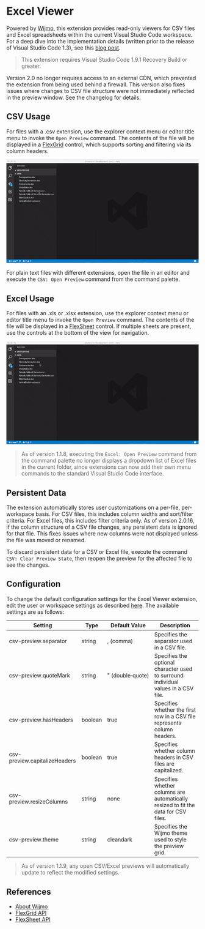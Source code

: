 # Excel Viewer
Powered by [Wijmo](http://www.wijmo.com/products/wijmo-5), this extension provides read-only viewers for CSV files and Excel spreadsheets within the current Visual Studio Code workspace. For a deep dive into the implementation details (written prior to the release of Visual Studio Code 1.3), see this [blog post](http://www.wijmo.com/?p=76123).

> This extension requires Visual Studio Code 1.9.1 Recovery Build or greater.

Version 2.0 no longer requires access to an external CDN, which prevented the extension from being used behind a firewall. This version also fixes issues where changes to CSV file structure were not immediately reflected in the preview window. See the changelog for details.  

## CSV Usage
For files with a .csv extension, use the explorer context menu or editor title menu to invoke the `Open Preview` command. The contents of the file will be displayed in a [FlexGrid](http://demos.wijmo.com/5/Angular/Explorer/Explorer/#/grid/intro) control, which supports sorting and filtering via its column headers.

![Image](./img/csv-preview-qt.gif)

For plain text files with different extensions, open the file in an editor and execute the `CSV: Open Preview` command from the command palette.

## Excel Usage
For files with an .xls or .xlsx extension, use the explorer context menu or editor title menu to invoke the `Open Preview` command. The contents of the file will be displayed in a [FlexSheet](http://wijmo.com/products/flexsheet) control. If multiple sheets are present, use the controls at the bottom of the view for navigation.

![Image](./img/excel-preview-qt.gif)

> As of version 1.1.8, executing the `Excel: Open Preview` command from the command palette no longer displays a dropdown list of Excel files in the current folder, since extensions can now add their own menu commands to the standard Visual Studio Code interface.

## Persistent Data
The extension automatically stores user customizations on a per-file, per-workspace basis. For CSV files, this includes column widths and sort/filter criteria. For Excel files, this includes filter criteria only. As of version 2.0.16, if the column structure of a CSV file changes, any persistent data is ignored for that file. This fixes issues where new columns were not displayed unless the file was moved or renamed.

To discard persistent data for a CSV or Excel file, execute the command `CSV: Clear Preview State`, then reopen the preview for the affected file to see the changes.

## Configuration
To change the default configuration settings for the Excel Viewer extension, edit the user or workspace settings as described [here](http://code.visualstudio.com/docs/customization/userandworkspace#_creating-user-and-workspace-settings). The available settings are as follows:

Setting | Type | Default Value | Description
------- | ---- | ------------- | -----------
csv-preview.separator | string | , (comma) | Specifies the separator used in a CSV file.
csv-preview.quoteMark | string | "&nbsp;(double&#8209;quote) | Specifies the optional character used to surround individual values in a CSV file.
csv-preview.hasHeaders | boolean | true | Specifies whether the first row in a CSV file represents column headers.
csv-preview.capitalizeHeaders | boolean | true | Specifies whether column headers in CSV files are capitalized.
csv-preview.resizeColumns | string | none | Specifies whether columns are automatically resized to fit the data for CSV files.
csv-preview.theme | string | cleandark | Specifies the Wijmo theme used to style the preview grid.

> As of version 1.1.9, any open CSV/Excel previews will automatically update to reflect the modified settings.

## References
* [About Wijmo](http://www.wijmo.com/products/wijmo-5)
* [FlexGrid API](http://wijmo.com/5/docs/topic/wijmo.grid.FlexGrid.Class.html)
* [FlexSheet API](http://wijmo.com/5/docs/topic/wijmo.grid.sheet.FlexSheet.Class.html)
